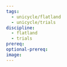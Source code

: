 ```yaml
---
tags:
  - unicycle/flatland
  - unicycle/trials
discipline:
  - flatland
  - trials
prereq: 
optional-prereq: 
image:
---
```

